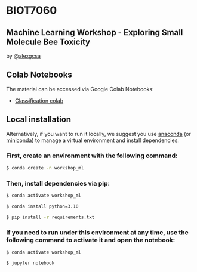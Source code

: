 # BIOT7060
## Machine Learning Workshop - Exploring Small Molecule Bee Toxicity

by [@alexgcsa](https://twitter.com/alexgcsa)

## Colab Notebooks

The material can be accessed via Google Colab Notebooks:
- [Classification colab](https://colab.research.google.com/github/alexgcsa/ml_workshop_Oct2023/blob/master/ml_lecture_part1.ipynb)


## Local installation

Alternatively, if you want to run it locally, we suggest you use [anaconda](https://docs.anaconda.com/free/anaconda/install/) (or [miniconda](https://docs.conda.io/en/latest/miniconda.html)) to manage a virtual environment and install dependencies.


### First, create an environment with the following command:

```bash
$ conda create -n workshop_ml
```

### Then, install dependencies via pip:


```bash
$ conda activate workshop_ml

$ conda install python=3.10

$ pip install -r requirements.txt
```

### If you need to run under this environment at any time, use the following command to activate it and open the notebook:

```bash
$ conda activate workshop_ml

$ jupyter notebook
```

